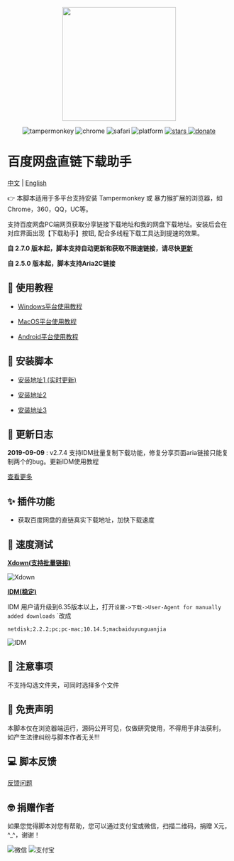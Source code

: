 <p align="center">
  <img width="256" src="https://raw.githubusercontent.com/syhyz1990/baiduyun/master/logo.png">
</p>

<p align="center">
    <img src="https://img.shields.io/badge/tamperMonkey-v4.8-brightgreen.svg" alt="tampermonkey">
    <img src="https://img.shields.io/badge/chrome%20x64-v76.0-brightgreen.svg" alt="chrome">
    <img src="https://img.shields.io/badge/safari%20-v12.0-brightgreen.svg" alt="safari">
    <img src="https://img.shields.io/badge/platform-Windows%20%7C%20Mac%20%7C%20Android-blue.svg" alt="platform">
  <a href="https://github.com/syhyz1990/baiduyun">
    <img src="https://img.shields.io/badge/Star-9k+-yellow.svg?style=social&logo=github" alt="stars">
  </a>
  <a href="https://www.baiduyun.wiki/zh-cn/donate.html">
      <img src="https://img.shields.io/badge/%24-donate-ff69b4.svg" alt="donate">
    </a>
</p>


# 百度网盘直链下载助手

[中文](README.md) | [English](README_EN.md)

👉 本脚本适用于多平台支持安装 Tampermonkey 或 暴力猴扩展的浏览器，如Chrome，360，QQ，UC等。

支持百度网盘PC端网页获取分享链接下载地址和我的网盘下载地址。安装后会在对应界面出现【下载助手】按钮, 配合多线程下载工具达到提速的效果。

**自 2.7.0 版本起，脚本支持自动更新和获取不限速链接，请尽快[更新](https://www.baiduyun.wiki/baiduyun.user.js)**

**自 2.5.0 版本起，脚本支持Aria2C链接**


## 📖 使用教程

- [Windows平台使用教程](https://www.baiduyun.wiki/zh-cn/windows.html)

- [MacOS平台使用教程](https://www.baiduyun.wiki/zh-cn/mac.html)

- [Android平台使用教程](https://www.baiduyun.wiki/zh-cn/android.html)

## 💽 安装脚本

- [安装地址1 (实时更新)](https://www.baiduyun.wiki/baiduyun.user.js)

- [安装地址2](https://github.com/syhyz1990/baiduyun/raw/master/baiduyun.user.js)

- [安装地址3](https://openuserjs.org/scripts/syhyz1990/百度网盘直链下载助手)

## 🔔 更新日志

**2019-09-09** : v2.7.4 支持IDM批量复制下载功能，修复分享页面aria链接只能复制两个的bug。更新IDM使用教程

[查看更多](https://www.baiduyun.wiki/zh-cn/changelog.html)

## ✨ 插件功能
- 获取百度网盘的直链真实下载地址，加快下载速度

## 🚀 速度测试

**[Xdown(支持批量链接)](http://pan.baiduyun.wiki/down)**

![Xdown](https://i.loli.net/2019/08/18/l4DzJh3Zvr8Osmt.gif)

**[IDM(稳定)](http://pan.baiduyun.wiki/down)**

IDM 用户请升级到6.35版本以上，打开`设置->下载->User-Agent for manually added downloads` `改成
```text
netdisk;2.2.2;pc;pc-mac;10.14.5;macbaiduyunguanjia
```

![IDM](https://i.loli.net/2019/05/04/5ccc6d8156d75.gif)

## 👻 注意事项
不支持勾选文件夹，可同时选择多个文件

## 📜 免责声明 
本脚本仅在浏览器端运行，源码公开可见，仅做研究使用，不得用于非法获利， 如产生法律纠纷与脚本作者无关!!!

## 💻 脚本反馈
[反馈问题](https://github.com/syhyz1990/baiduyun/issues)

## 🤓 捐赠作者
如果您觉得脚本对您有帮助，您可以通过支付宝或微信，扫描二维码，捐赠 X元，^_^，谢谢！
 
![微信](https://i.loli.net/2019/05/04/5ccc6d088bc31.jpg) ![支付宝](https://i.loli.net/2019/05/04/5ccc6d08a22f7.jpg)
